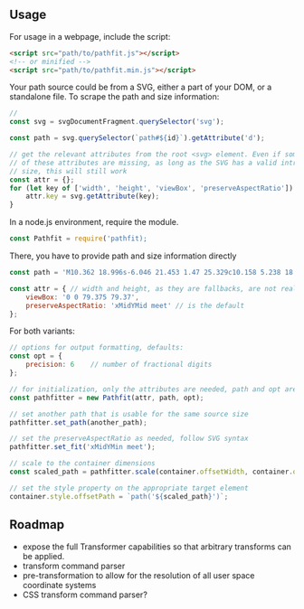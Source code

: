 ## Usage

For usage in a webpage, include the script:

```html
<script src="path/to/pathfit.js"></script>
<!-- or minified -->
<script src="path/to/pathfit.min.js"></script>
```

Your path source could be from a SVG, either a part of your DOM,
or a standalone file. To scrape the path and size information:

```js
// 
const svg = svgDocumentFragment.querySelector('svg');

const path = svg.querySelector(`path#${id}`).getAttribute('d');

// get the relevant attributes from the root <svg> element. Even if some
// of these attributes are missing, as long as the SVG has a valid intrinsic
// size, this will still work
const attr = {};
for (let key of ['width', 'height', 'viewBox', 'preserveAspectRatio']) {
    attr.key = svg.getAttribute(key);
}
```

In a node.js environment, require the module.

```js
const Pathfit = require('pathfit);
```

There, you have to provide path and size information directly

```js
const path = 'M10.362 18.996s-6.046 21.453 1.47 25.329c10.158 5.238 18.033-21.308 29.039-18.23 13.125 3.672 18.325 36.55 18.325 36.55l12.031-47.544';

const attr = { // width and height, as they are fallbacks, are not really needed
    viewBox: '0 0 79.375 79.37',
    preserveAspectRatio: 'xMidYMid meet' // is the default
};
```

For both variants:

```js
// options for output formatting, defaults:
const opt = {
    precision: 6    // number of fractional digits
};

// for initialization, only the attributes are needed, path and opt are optional
const pathfitter = new Pathfit(attr, path, opt); 

// set another path that is usable for the same source size
pathfitter.set_path(another_path); 

// set the preserveAspectRatio as needed, follow SVG syntax
pathfitter.set_fit('xMidYMin meet'); 

// scale to the container dimensions
const scaled_path = pathfitter.scale(container.offsetWidth, container.offsetHeight);

// set the style property on the appropriate target element
container.style.offsetPath = `path('${scaled_path}')`;
```

## Roadmap

* expose the full Transformer capabilities so that arbitrary transforms can be applied.
* transform command parser
* pre-transformation to allow for the resolution of all user space coordinate systems
* CSS transform command parser?
